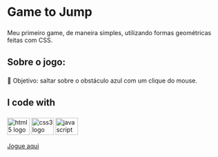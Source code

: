 ﻿<h1 align="left">Game to Jump</h1>

###

<p align="left">Meu primeiro game, de maneira simples, utilizando formas geométricas feitas com CSS.</p>

###

<h2 align="left">Sobre o jogo:</h2>

###

<p align="left">🎯 Objetivo: saltar sobre o obstáculo azul com um clique do mouse.</p>

###

<h2 align="left">I code with</h2>

###

<div align="left">
  <img src="https://cdn.jsdelivr.net/gh/devicons/devicon/icons/html5/html5-original.svg" height="40" width="52" alt="html5 logo"  />
  <img src="https://cdn.jsdelivr.net/gh/devicons/devicon/icons/css3/css3-original.svg" height="40" width="52" alt="css3 logo"  />
  <img src="https://cdn.jsdelivr.net/gh/devicons/devicon/icons/javascript/javascript-original.svg" height="40" width="52" alt="javascript logo"  />
</div>

[Jogue aqui](https://duartealex1.github.io/game_to_jump/)

###
